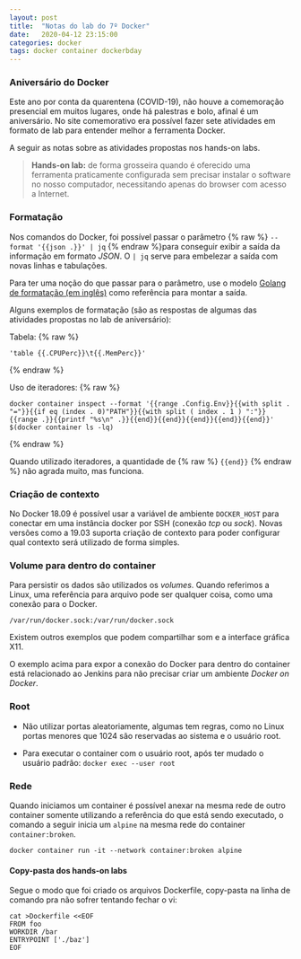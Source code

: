 ```yaml
---
layout: post
title:  "Notas do lab do 7º Docker"
date:   2020-04-12 23:15:00
categories: docker
tags: docker container dockerbday
---
```


### Aniversário do Docker

Este ano por conta da quarentena (COVID-19), não houve a comemoração presencial em muitos lugares, onde há palestras e bolo, afinal é um aniversário. No site comemorativo era possível fazer sete atividades em formato de lab para entender melhor a ferramenta Docker.

A seguir as notas sobre as atividades propostas nos hands-on labs.

> **Hands-on lab:** de forma grosseira quando é oferecido uma ferramenta praticamente configurada sem precisar instalar o software no nosso computador, necessitando apenas do browser com acesso a Internet.

### Formatação

Nos comandos do Docker, foi possível passar o parâmetro {% raw %} ``--format '{{json .}}' | jq`` {% endraw %}para conseguir exibir a saída da informação em formato _JSON_. O ``| jq`` serve para embelezar a saída com novas linhas e tabulações.

Para ter uma noção do que passar para o parâmetro, use o modelo [Golang de formatação (em inglês)](https://golang.org/pkg/html/template/) como referência para montar a saída.

Alguns exemplos de formatação (são as respostas de algumas das atividades propostas no lab de aniversário):

Tabela:
{% raw %}
```
'table {{.CPUPerc}}\t{{.MemPerc}}'
```
{% endraw %}

Uso de iteradores:
{% raw %}
```
docker container inspect --format '{{range .Config.Env}}{{with split . "="}}{{if eq (index . 0)"PATH"}}{{with split ( index . 1 ) ":"}}{{range .}}{{printf "%s\n" .}}{{end}}{{end}}{{end}}{{end}}{{end}}' $(docker container ls -lq)
```
{% endraw %}

Quando utilizado iteradores, a quantidade de {% raw %} ``{{end}}`` {% endraw %} não agrada muito, mas funciona.

### Criação de contexto

No Docker 18.09 é possível usar a variável de ambiente ``DOCKER_HOST`` para conectar em uma instância docker por SSH (conexão _tcp_ ou _sock_). Novas versões como a 19.03 suporta criação de contexto para poder configurar qual contexto será utilizado de forma simples.

### Volume para dentro do container

Para persistir os dados são utilizados os _volumes_. Quando referimos a Linux, uma referência para arquivo pode ser qualquer coisa, como uma conexão para o Docker.

```
/var/run/docker.sock:/var/run/docker.sock
```

Existem outros exemplos que podem compartilhar som e a interface gráfica X11.

O exemplo acima para expor a conexão do Docker para dentro do container está relacionado ao Jenkins para não precisar criar um ambiente _Docker on Docker_.

### Root

- Não utilizar portas aleatoriamente, algumas tem regras, como no Linux portas menores que 1024 são reservadas ao sistema e o usuário root.

- Para executar o container com o usuário root, após ter mudado o usuário padrão:
```docker exec --user root```

### Rede

Quando iniciamos um container é possível anexar na mesma rede de outro container somente utilizando a referência do que está sendo executado, o comando a seguir inicia um ```alpine``` na mesma rede do container ```container:broken```.
```
docker container run -it --network container:broken alpine
```

#### Copy-pasta dos hands-on labs

Segue o modo que foi criado os arquivos Dockerfile, copy-pasta na linha de comando pra não sofrer tentando fechar o vi:

```
cat >Dockerfile <<EOF
FROM foo
WORKDIR /bar
ENTRYPOINT ['./baz']
EOF
```

